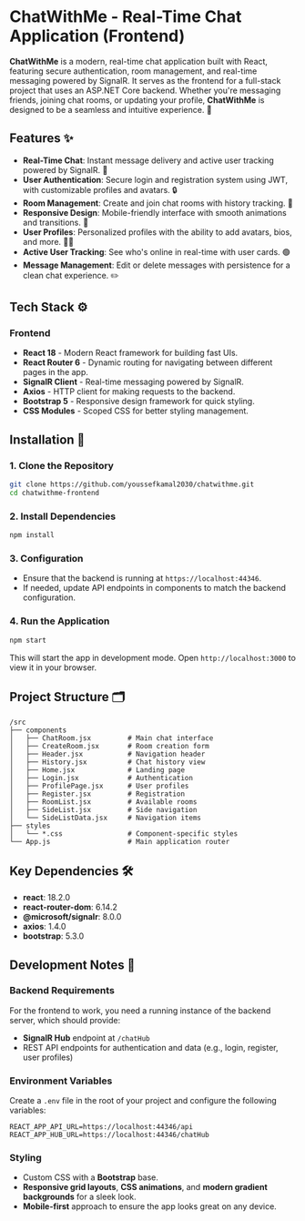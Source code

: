 # ChatWithMe - Real-Time Chat Application (Frontend)

**ChatWithMe** is a modern, real-time chat application built with React, featuring secure authentication, room management, and real-time messaging powered by SignalR. It serves as the frontend for a full-stack project that uses an ASP.NET Core backend. Whether you're messaging friends, joining chat rooms, or updating your profile, **ChatWithMe** is designed to be a seamless and intuitive experience. 🚀

## Features ✨

- **Real-Time Chat**: Instant message delivery and active user tracking powered by SignalR. 📨
- **User Authentication**: Secure login and registration system using JWT, with customizable profiles and avatars. 🔒
- **Room Management**: Create and join chat rooms with history tracking. 📅
- **Responsive Design**: Mobile-friendly interface with smooth animations and transitions. 📱
- **User Profiles**: Personalized profiles with the ability to add avatars, bios, and more. 🧑‍💻
- **Active User Tracking**: See who's online in real-time with user cards. 🟢
- **Message Management**: Edit or delete messages with persistence for a clean chat experience. ✏️

## Tech Stack ⚙️

### Frontend

- **React 18** - Modern React framework for building fast UIs.
- **React Router 6** - Dynamic routing for navigating between different pages in the app.
- **SignalR Client** - Real-time messaging powered by SignalR.
- **Axios** - HTTP client for making requests to the backend.
- **Bootstrap 5** - Responsive design framework for quick styling.
- **CSS Modules** - Scoped CSS for better styling management.

## Installation 🔧

### 1. Clone the Repository

```bash
git clone https://github.com/youssefkamal2030/chatwithme.git
cd chatwithme-frontend
```

### 2. Install Dependencies

```bash
npm install
```

### 3. Configuration

- Ensure that the backend is running at `https://localhost:44346`.
- If needed, update API endpoints in components to match the backend configuration.

### 4. Run the Application

```bash
npm start
```

This will start the app in development mode. Open `http://localhost:3000` to view it in your browser.

## Project Structure 🗂️

```
/src
├── components
│   ├── ChatRoom.jsx         # Main chat interface
│   ├── CreateRoom.jsx       # Room creation form
│   ├── Header.jsx           # Navigation header
│   ├── History.jsx          # Chat history view
│   ├── Home.jsx             # Landing page
│   ├── Login.jsx            # Authentication
│   ├── ProfilePage.jsx      # User profiles
│   ├── Register.jsx         # Registration
│   ├── RoomList.jsx         # Available rooms
│   ├── SideList.jsx         # Side navigation
│   └── SideListData.jsx     # Navigation items
├── styles
│   └── *.css                # Component-specific styles
└── App.js                   # Main application router
```

## Key Dependencies 🛠️

- **react**: 18.2.0
- **react-router-dom**: 6.14.2
- **@microsoft/signalr**: 8.0.0
- **axios**: 1.4.0
- **bootstrap**: 5.3.0

## Development Notes 📝

### Backend Requirements

For the frontend to work, you need a running instance of the backend server, which should provide:

- **SignalR Hub** endpoint at `/chatHub`
- REST API endpoints for authentication and data (e.g., login, register, user profiles)

### Environment Variables

Create a `.env` file in the root of your project and configure the following variables:

```env
REACT_APP_API_URL=https://localhost:44346/api
REACT_APP_HUB_URL=https://localhost:44346/chatHub
```

### Styling

- Custom CSS with a **Bootstrap** base.
- **Responsive grid layouts**, **CSS animations**, and **modern gradient backgrounds** for a sleek look.
- **Mobile-first** approach to ensure the app looks great on any device.



